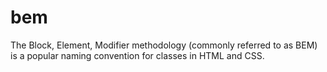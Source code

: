 # bem
The Block, Element, Modifier methodology (commonly referred to as BEM) is a popular naming convention for classes in HTML and CSS.
 
